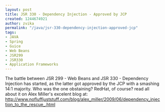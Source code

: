 ```yaml
---
layout: post
title: JSR 330 - Dependency Injection - Approved by JCP
created: 1244674921
author: zvika
permalink: "/java/jsr-330-dependency-injection-approved-jcp"
tags:
- JAVA
- Spring
- Guice
- Web Beans
- JSR299
- JSR330
- Application Frameworks
---
```

<p>The battle between JSR 299 - Web Beans and JSR 330 - Dependency Injection has started, as the latter got approved by the JCP with a smashing 14:1 majority. Who was the one obstaining? RedHat, of course? read all about it on Alex Miller's excelent blog at: <a href="http://www.nofluffjuststuff.com/blog/alex_miller/2009/06/dependency_injection_to_the_rescue_.html">http://www.nofluffjuststuff.com/blog/alex_miller/2009/06/dependency_injection_to_the_rescue_.html</a></p>
